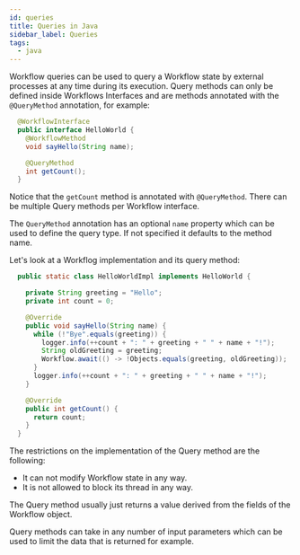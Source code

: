```yaml
---
id: queries
title: Queries in Java
sidebar_label: Queries
tags:
  - java
---
```


Workflow queries can be used to query a Workflow state by external processes at any time during its execution.
Query methods can only be defined inside Workflows Interfaces and are methods annotated with the `@QueryMethod` annotation, for example:

```java
  @WorkflowInterface
  public interface HelloWorld {
    @WorkflowMethod
    void sayHello(String name);

    @QueryMethod
    int getCount();
  }
```

Notice that the `getCount` method is annotated with `@QueryMethod`.
There can be multiple Query methods per Workflow interface.

The `QueryMethod` annotation has an optional `name` property which can be used to define the query type.
If not specified it defaults to the method name.

Let's look at a Workflog implementation and its query method:

```java
  public static class HelloWorldImpl implements HelloWorld {

    private String greeting = "Hello";
    private int count = 0;

    @Override
    public void sayHello(String name) {
      while (!"Bye".equals(greeting)) {
        logger.info(++count + ": " + greeting + " " + name + "!");
        String oldGreeting = greeting;
        Workflow.await(() -> !Objects.equals(greeting, oldGreeting));
      }
      logger.info(++count + ": " + greeting + " " + name + "!");
    }

    @Override
    public int getCount() {
      return count;
    }
  }
```

The restrictions on the implementation of the Query method are the following:

- It can not modify Workflow state in any way.
- It is not allowed to block its thread in any way.

The Query method usually just returns a value derived from the fields of the Workflow object.

Query methods can take in any number of input parameters which can be used to limit the data that is returned for example.
